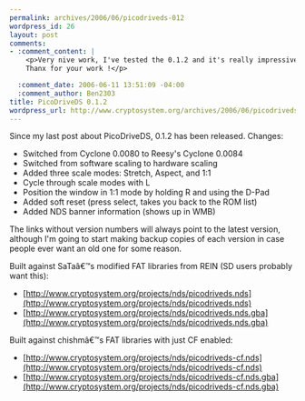 ```yaml
--- 
permalink: archives/2006/06/picodriveds-012
wordpress_id: 26
layout: post
comments: 
- :comment_content: |
    <p>Very nive work, I've tested the 0.1.2 and it's really impressive !
    Thanx for your work !</p>

  :comment_date: 2006-06-11 13:51:09 -04:00
  :comment_author: Ben2303
title: PicoDriveDS 0.1.2
wordpress_url: http://www.cryptosystem.org/archives/2006/06/picodriveds-012/
---
```

Since my last post about PicoDriveDS, 0.1.2 has been released. Changes:

*   Switched from Cyclone 0.0080 to Reesy's Cyclone 0.0084
*   Switched from software scaling to hardware scaling
*   Added three scale modes: Stretch, Aspect, and 1:1
*   Cycle through scale modes with L
*   Position the window in 1:1 mode by holding R and using the D-Pad
*   Added soft reset (press select, takes you back to the ROM list)
*   Added NDS banner information (shows up in WMB) 

The links without version numbers will always point to the latest version, although I'm going to start making backup copies of each version in case people ever want an old one for some reason.

Built against SaTaâ€™s modified FAT libraries from REIN (SD users probably want this):

*   [http://www.cryptosystem.org/projects/nds/picodriveds.nds](http://www.cryptosystem.org/projects/nds/picodriveds.nds)
*   [http://www.cryptosystem.org/projects/nds/picodriveds.nds.gba](http://www.cryptosystem.org/projects/nds/picodriveds.nds.gba)

Built against chishmâ€™s FAT libraries with just CF enabled:

*   [http://www.cryptosystem.org/projects/nds/picodriveds-cf.nds](http://www.cryptosystem.org/projects/nds/picodriveds-cf.nds)
*   [http://www.cryptosystem.org/projects/nds/picodriveds-cf.nds.gba](http://www.cryptosystem.org/projects/nds/picodriveds-cf.nds.gba)
